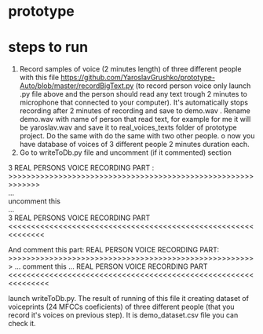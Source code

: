 # prototype
 
# steps to run

1. Record samples of voice (2 minutes length) of three different people with this file https://github.com/YaroslavGrushko/prototype-Auto/blob/master/recordBigText.py
(to record person voice only launch .py file above and the person should read any text trough 2 minutes to microphone that connected to your computer). It's automatically stops recording after 2 minutes of recording and save to demo.wav . Rename demo.wav with name of person that read text, for example for me it will be yaroslav.wav and save it to real_voices_texts folder of prototype project. Do the same with do the same with two other people. 
o now you have database of voices of 3 different people 2 minutes duration each.
2. Go to writeToDb.py file and uncomment (if it commented) section  

3 REAL PERSONS VOICE RECORDING PART : >>>>>>>>>>>>>>>>>>>>>>>>>>>>>>>>>>>>>>>>>>>>>>>>>>>>>>>>>>>>>  
...  
uncomment this  
...  
3 REAL PERSONS VOICE RECORDING PART  <<<<<<<<<<<<<<<<<<<<<<<<<<<<<<<<<<<<<<<<<<<<<<<<<<<<<<<<<<<<<<  

And comment this part:
REAL PERSON VOICE RECORDING PART: >>>>>>>>>>>>>>>>>>>>>>>>>>>>>>>>>>>>>>>>>>>>>>>>>>>>>>>
...
comment this
...
REAL PERSON VOICE RECORDING PART <<<<<<<<<<<<<<<<<<<<<<<<<<<<<<<<<<<<<<<<<<<<<<<<<<<<<<<<<<<<<<<

launch writeToDb.py. The result of running of this file it creating dataset of voiceprints (24 MFCCs coeficients) of three different people (that you record it's voices on previous step). It is demo_dataset.csv file you can check it. 

